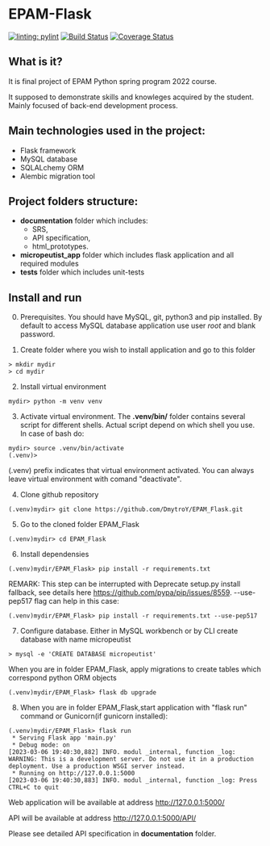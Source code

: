# EPAM-Flask

[![linting: pylint](https://img.shields.io/badge/linting-pylint-yellowgreen)](https://github.com/PyCQA/pylint)
[![Build Status](https://app.travis-ci.com/DmytroY/EPAM_Flask.svg?branch=main)](https://app.travis-ci.com/DmytroY/EPAM_Flask)
[![Coverage Status](https://coveralls.io/repos/github/DmytroY/EPAM_Flask/badge.svg?branch=main&kill_cache=1)](https://coveralls.io/github/DmytroY/EPAM_Flask?branch=main)


## What is it? 
It is final project of EPAM Python spring program 2022 course.

It supposed to demonstrate skills and knowleges acquired by the student. Mainly focused of back-end development process.

## Main technologies used in the project:
- Flask framework
- MySQL database
- SQLALchemy ORM
- Alembic migration tool

## Project folders structure:
- **documentation** folder which includes:
  - SRS, 
  - API specification,
  - html_prototypes.
- **micropeutist_app** folder which includes flask application and all required modules
- **tests** folder which includes unit-tests

## Install and run

0. Prerequisites. You should have MySQL, git, python3 and pip installed. By default to access MySQL database application use user *root* and blank password.

1. Create folder where you wish to install application and go to this folder
```
> mkdir mydir
> cd mydir
```

2. Install virtual environment
```
mydir> python -m venv venv
```

3. Activate virtual environment. The **.venv/bin/** folder contains several script for different shells. Actual script depend on which shell you use. In case of bash do:
```
mydir> source .venv/bin/activate
(.venv)>
```
(.venv) prefix indicates that virtual environment activated. You can always leave virtual environment with comand "deactivate".

4. Clone github repository
```
(.venv)mydir> git clone https://github.com/DmytroY/EPAM_Flask.git
```

5. Go to the cloned folder EPAM_Flask
```
(.venv)mydir> cd EPAM_Flask
``` 
 
6. Install dependensies
```
(.venv)mydir/EPAM_Flask> pip install -r requirements.txt
```
REMARK: This step can be interrupted with Deprecate setup.py install fallback, see details here https://github.com/pypa/pip/issues/8559. --use-pep517 flag can help in this case:
```
(.venv)mydir/EPAM_Flask> pip install -r requirements.txt --use-pep517
```

7. Configure database.
Either in MySQL workbench or by CLI create database with name micropeutist
```
> mysql -e 'CREATE DATABASE micropeutist'
```
When you are in folder EPAM_Flask, apply migrations to create tables which correspond python ORM objects
```
(.venv)mydir/EPAM_Flask> flask db upgrade
```

8. When you are in folder EPAM_Flask,start application with "flask run" command or Gunicorn(if gunicorn installed):
```
(.venv)mydir/EPAM_Flask> flask run                      
 * Serving Flask app 'main.py'
 * Debug mode: on
[2023-03-06 19:40:30,882] INFO. modul _internal, function _log: WARNING: This is a development server. Do not use it in a production deployment. Use a production WSGI server instead.
 * Running on http://127.0.0.1:5000
[2023-03-06 19:40:30,883] INFO. modul _internal, function _log: Press CTRL+C to quit
```
Web application will be available at address http://127.0.0.1:5000/

API will be available at address http://127.0.0.1:5000/API/

Please see detailed API specification in **documentation** folder.
